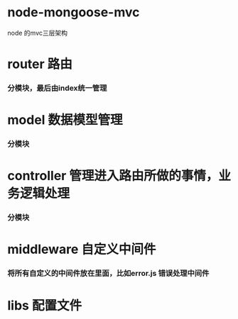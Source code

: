 # node-mongoose-mvc
node 的mvc三层架构
# router  路由
### 分模块，最后由index统一管理
# model 数据模型管理
### 分模块
# controller 管理进入路由所做的事情，业务逻辑处理
### 分模块
# middleware 自定义中间件
### 将所有自定义的中间件放在里面，比如error.js 错误处理中间件
# libs 配置文件
